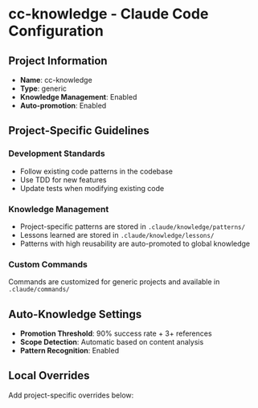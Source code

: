 # cc-knowledge - Claude Code Configuration

## Project Information
- **Name**: cc-knowledge
- **Type**: generic
- **Knowledge Management**: Enabled
- **Auto-promotion**: Enabled

## Project-Specific Guidelines

### Development Standards
- Follow existing code patterns in the codebase
- Use TDD for new features
- Update tests when modifying existing code

### Knowledge Management
- Project-specific patterns are stored in `.claude/knowledge/patterns/`
- Lessons learned are stored in `.claude/knowledge/lessons/`
- Patterns with high reusability are auto-promoted to global knowledge

### Custom Commands
Commands are customized for generic projects and available in `.claude/commands/`

## Auto-Knowledge Settings
- **Promotion Threshold**: 90% success rate + 3+ references
- **Scope Detection**: Automatic based on content analysis
- **Pattern Recognition**: Enabled

## Local Overrides
Add project-specific overrides below:

<!-- Add custom guidelines here -->

